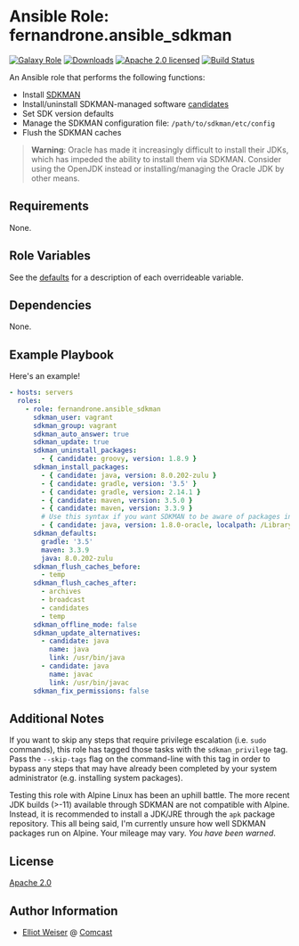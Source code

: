 Ansible Role: fernandrone.ansible_sdkman
============================

[![Galaxy Role][badge-role]][link-galaxy]
[![Downloads][badge-downloads]][link-galaxy]
[![Apache 2.0 licensed][badge-license]][link-license]
[![Build Status][badge-travis]][link-travis]

An Ansible role that performs the following functions:
* Install [SDKMAN](http://sdkman.io/)
* Install/uninstall SDKMAN-managed software [candidates](http://sdkman.io/sdks)
* Set SDK version defaults
* Manage the SDKMAN configuration file: `/path/to/sdkman/etc/config`
* Flush the SDKMAN caches

> **Warning**: Oracle has made it increasingly difficult to install their JDKs,
> which has impeded the ability to install them via SDKMAN. Consider using the
> OpenJDK instead or installing/managing the Oracle JDK by other means.

Requirements
------------

None.

Role Variables
--------------

See the [defaults](defaults/main.yml) for a description of each overrideable
variable.

Dependencies
------------

None.

Example Playbook
----------------

Here's an example!

```yaml
- hosts: servers
  roles:
    - role: fernandrone.ansible_sdkman
      sdkman_user: vagrant
      sdkman_group: vagrant
      sdkman_auto_answer: true
      sdkman_update: true
      sdkman_uninstall_packages:
        - { candidate: groovy, version: 1.8.9 }
      sdkman_install_packages:
        - { candidate: java, version: 8.0.202-zulu }
        - { candidate: gradle, version: '3.5' }
        - { candidate: gradle, version: 2.14.1 }
        - { candidate: maven, version: 3.5.0 }
        - { candidate: maven, version: 3.3.9 }
        # Use this syntax if you want SDKMAN to be aware of packages installed *without* SDKMAN, e.g. Oracle JDKs
        - { candidate: java, version: 1.8.0-oracle, localpath: /Library/Java/JavaVirtualMachines/jdk1.8.0_181.jdk }
      sdkman_defaults:
        gradle: '3.5'
        maven: 3.3.9
        java: 8.0.202-zulu
      sdkman_flush_caches_before:
        - temp
      sdkman_flush_caches_after:
        - archives
        - broadcast
        - candidates
        - temp
      sdkman_offline_mode: false
      sdkman_update_alternatives:
        - candidate: java
          name: java
          link: /usr/bin/java
        - candidate: java
          name: javac
          link: /usr/bin/javac
      sdkman_fix_permissions: false
```

Additional Notes
----------------

If you want to skip any steps that require privilege escalation (i.e. `sudo`
commands), this role has tagged those tasks with the `sdkman_privilege` tag.
Pass the `--skip-tags` flag on the command-line with this tag in order to
bypass any steps that may have already been completed by your system
administrator (e.g. installing system packages).

Testing this role with Alpine Linux has been an uphill battle. The more
recent JDK builds (>-11) available through SDKMAN are not compatible with
Alpine. Instead, it is recommended to install a JDK/JRE through the `apk`
package repository. This all being said, I'm currently unsure how well
SDKMAN packages run on Alpine. Your mileage may vary. _You have been warned_.

License
-------

[Apache 2.0](LICENSE)

Author Information
------------------

* [Elliot Weiser](https://github.com/elliotweiser) @ [Comcast](https://github.com/Comcast)

[badge-downloads]: https://img.shields.io/ansible/role/d/20938.svg?style=flat-square
[badge-license]: https://img.shields.io/github/license/Comcast/ansible-sdkman.svg?style=flat-square
[badge-role]: https://img.shields.io/ansible/role/20938.svg?style=flat-square
[badge-travis]: https://img.shields.io/travis/Comcast/ansible-sdkman/master.svg?style=flat-square
[link-galaxy]: https://galaxy.ansible.com/Comcast/sdkman/
[link-license]: https://raw.githubusercontent.com/Comcast/ansible-sdkman/master/LICENSE
[link-travis]: https://travis-ci.org/Comcast/ansible-sdkman
